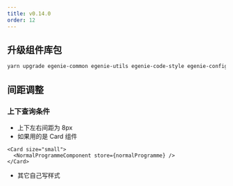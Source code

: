 ```yaml
---
title: v0.14.0
order: 12
---
```


## 升级组件库包

```bash
yarn upgrade egenie-common egenie-utils egenie-code-style egenie-config egenie-react-scripts egenie-test --latest
```

## 间距调整

### 上下查询条件

- 上下左右间距为 8px
- 如果用的是 Card 组件

```tsx | pure
<Card size="small">
  <NormalProgrammeComponent store={normalProgramme} />
</Card>
```

- 其它自己写样式

